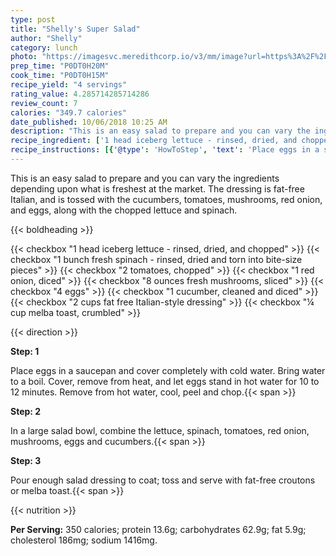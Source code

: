 ```yaml
---
type: post
title: "Shelly's Super Salad"
author: "Shelly"
category: lunch
photo: "https://imagesvc.meredithcorp.io/v3/mm/image?url=https%3A%2F%2Fimages.media-allrecipes.com%2Fuserphotos%2F941674.jpg"
prep_time: "P0DT0H20M"
cook_time: "P0DT0H15M"
recipe_yield: "4 servings"
rating_value: 4.285714285714286
review_count: 7
calories: "349.7 calories"
date_published: 10/06/2018 10:25 AM
description: "This is an easy salad to prepare and you can vary the ingredients depending upon what is freshest at the market. The dressing is fat-free Italian, and is tossed with the cucumbers, tomatoes, mushrooms, red onion, and eggs, along with the chopped lettuce and spinach."
recipe_ingredient: ['1 head iceberg lettuce - rinsed, dried, and chopped', '1 bunch fresh spinach - rinsed, dried and torn into bite-size pieces', '2 tomatoes, chopped', '1 red onion, diced', '8 ounces fresh mushrooms, sliced', '4 eggs', '1 cucumber, cleaned and diced', '2 cups fat free Italian-style dressing', '¼ cup melba toast, crumbled']
recipe_instructions: [{'@type': 'HowToStep', 'text': 'Place eggs in a saucepan and cover completely with cold water. Bring water to a boil. Cover, remove from heat, and let eggs stand in hot water for 10 to 12 minutes. Remove from hot water, cool, peel and chop.\n'}, {'@type': 'HowToStep', 'text': 'In a large salad bowl, combine the lettuce, spinach, tomatoes, red onion, mushrooms, eggs and cucumbers.\n'}, {'@type': 'HowToStep', 'text': 'Pour enough salad dressing to coat; toss and serve with fat-free croutons or melba toast.\n'}]
---
```


This is an easy salad to prepare and you can vary the ingredients depending upon what is freshest at the market. The dressing is fat-free Italian, and is tossed with the cucumbers, tomatoes, mushrooms, red onion, and eggs, along with the chopped lettuce and spinach. 

{{< boldheading >}}

{{< checkbox "1 head iceberg lettuce - rinsed, dried, and chopped" >}}
{{< checkbox "1 bunch fresh spinach - rinsed, dried and torn into bite-size pieces" >}}
{{< checkbox "2  tomatoes, chopped" >}}
{{< checkbox "1  red onion, diced" >}}
{{< checkbox "8 ounces fresh mushrooms, sliced" >}}
{{< checkbox "4  eggs" >}}
{{< checkbox "1  cucumber, cleaned and diced" >}}
{{< checkbox "2 cups fat free Italian-style dressing" >}}
{{< checkbox "¼ cup melba toast, crumbled" >}}


{{< direction >}}

**Step: 1**

Place eggs in a saucepan and cover completely with cold water. Bring water to a boil. Cover, remove from heat, and let eggs stand in hot water for 10 to 12 minutes. Remove from hot water, cool, peel and chop.{{< span >}}

**Step: 2**

In a large salad bowl, combine the lettuce, spinach, tomatoes, red onion, mushrooms, eggs and cucumbers.{{< span >}}

**Step: 3**

Pour enough salad dressing to coat; toss and serve with fat-free croutons or melba toast.{{< span >}}

{{< nutrition >}}

**Per Serving:** 350 calories; protein 13.6g; carbohydrates 62.9g; fat 5.9g; cholesterol 186mg; sodium 1416mg.